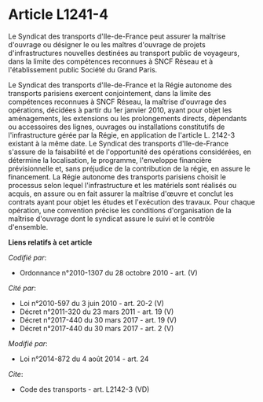 # Article L1241-4

Le Syndicat des transports d'Ile-de-France peut assurer la maîtrise d'ouvrage ou désigner le ou les maîtres d'ouvrage de
projets d'infrastructures nouvelles destinées au transport public de voyageurs, dans la limite des compétences reconnues à
SNCF Réseau et à l'établissement public Société du Grand Paris. 

Le Syndicat des transports d'Ile-de-France et la Régie autonome des transports parisiens exercent conjointement, dans la
limite des compétences reconnues à SNCF Réseau, la maîtrise d'ouvrage des opérations, décidées à partir du 1er janvier 2010,
ayant pour objet les aménagements, les extensions ou les prolongements directs, dépendants ou accessoires des lignes,
ouvrages ou installations constitutifs de l'infrastructure gérée par la Régie, en application de l'article L. 2142-3 existant
à la même date. Le Syndicat des transports d'Ile-de-France s'assure de la faisabilité et de l'opportunité des opérations
considérées, en détermine la localisation, le programme, l'enveloppe financière prévisionnelle et, sans préjudice de la
contribution de la régie, en assure le financement. La Régie autonome des transports parisiens choisit le processus selon
lequel l'infrastructure et les matériels sont réalisés ou acquis, en assure ou en fait assurer la maîtrise d'œuvre et conclut
les contrats ayant pour objet les études et l'exécution des travaux. Pour chaque opération, une convention précise les
conditions d'organisation de la maîtrise d'ouvrage dont le syndicat assure le suivi et le contrôle d'ensemble.

**Liens relatifs à cet article**

_Codifié par_:

  - Ordonnance n°2010-1307 du 28 octobre 2010 - art. (V)

_Cité par_:

  - Loi n°2010-597 du 3 juin 2010 - art. 20-2 (V)
  - Décret n°2011-320 du 23 mars 2011 - art. 19 (V)
  - Décret n°2017-440 du 30 mars 2017 - art. 19 (V)
  - Décret n°2017-440 du 30 mars 2017 - art. 2 (V)

_Modifié par_:

  - Loi n°2014-872 du 4 août 2014 - art. 24

_Cite_:

  - Code des transports - art. L2142-3 (VD)

